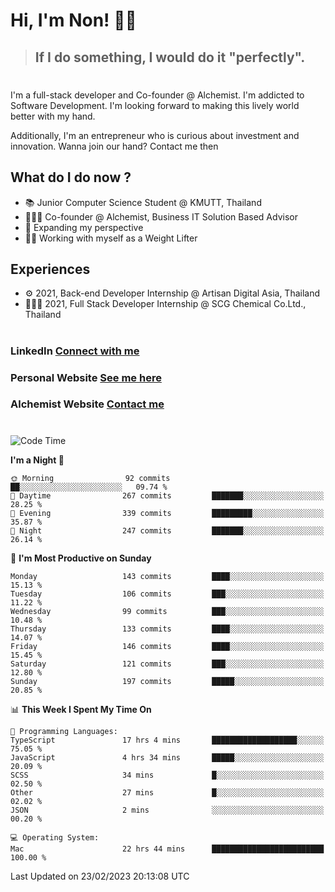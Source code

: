 # Hi, I'm Non! 🖐🏻

> ## If I do something, I would do it "perfectly".

#

I'm a full-stack developer and Co-founder @ Alchemist. I'm addicted to Software Development. I'm looking forward to making this lively world better with my hand.

Additionally, I'm an entrepreneur who is curious about investment and innovation. Wanna join our hand? Contact me then

## What do I do now ?

- 📚 Junior Computer Science Student @ KMUTT, Thailand
- 🧑🏻‍💻 Co-founder @ Alchemist, Business IT Solution Based Advisor
- 🌈 Expanding my perspective
- 🏋🏻 Working with myself as a Weight Lifter

## Experiences

- ⚙️ 2021, Back-end Developer Internship @ Artisan Digital Asia, Thailand
- 🧑🏻‍💻 2021, Full Stack Developer Internship @ SCG Chemical Co.Ltd., Thailand

#

### LinkedIn [Connect with me](https://www.linkedin.com/in/non-nontra/)

### Personal Website [See me here](https://nonnontra.com/)

### Alchemist Website [Contact me](https://alchemist-softwarehouse.co/)

#

<!--START_SECTION:waka-->
![Code Time](http://img.shields.io/badge/Code%20Time-2%2C468%20hrs%2036%20mins-blue)

**I'm a Night 🦉** 

```text
🌞 Morning                92 commits          ██░░░░░░░░░░░░░░░░░░░░░░░   09.74 % 
🌆 Daytime                267 commits         ███████░░░░░░░░░░░░░░░░░░   28.25 % 
🌃 Evening                339 commits         █████████░░░░░░░░░░░░░░░░   35.87 % 
🌙 Night                  247 commits         ███████░░░░░░░░░░░░░░░░░░   26.14 % 
```
📅 **I'm Most Productive on Sunday** 

```text
Monday                   143 commits         ████░░░░░░░░░░░░░░░░░░░░░   15.13 % 
Tuesday                  106 commits         ███░░░░░░░░░░░░░░░░░░░░░░   11.22 % 
Wednesday                99 commits          ███░░░░░░░░░░░░░░░░░░░░░░   10.48 % 
Thursday                 133 commits         ████░░░░░░░░░░░░░░░░░░░░░   14.07 % 
Friday                   146 commits         ████░░░░░░░░░░░░░░░░░░░░░   15.45 % 
Saturday                 121 commits         ███░░░░░░░░░░░░░░░░░░░░░░   12.80 % 
Sunday                   197 commits         █████░░░░░░░░░░░░░░░░░░░░   20.85 % 
```


📊 **This Week I Spent My Time On** 

```text
💬 Programming Languages: 
TypeScript               17 hrs 4 mins       ███████████████████░░░░░░   75.05 % 
JavaScript               4 hrs 34 mins       █████░░░░░░░░░░░░░░░░░░░░   20.09 % 
SCSS                     34 mins             █░░░░░░░░░░░░░░░░░░░░░░░░   02.50 % 
Other                    27 mins             █░░░░░░░░░░░░░░░░░░░░░░░░   02.02 % 
JSON                     2 mins              ░░░░░░░░░░░░░░░░░░░░░░░░░   00.20 % 

💻 Operating System: 
Mac                      22 hrs 44 mins      █████████████████████████   100.00 % 
```


 Last Updated on 23/02/2023 20:13:08 UTC
<!--END_SECTION:waka-->
